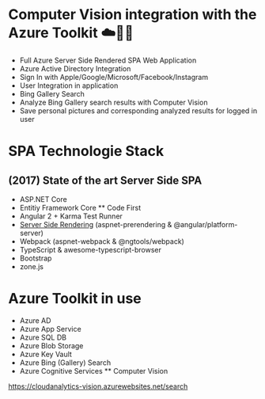 # Computer Vision integration with the Azure Toolkit ☁️💙😎
* Full Azure Server Side Rendered SPA Web Application
* Azure Active Directory Integration
* Sign In with Apple/Google/Microsoft/Facebook/Instagram
* User Integration in application
* Bing Gallery Search
* Analyze Bing Gallery search results with Computer Vision
* Save personal pictures and corresponding analyzed results for logged in user  

# SPA Technologie Stack  
## (2017) State of the art Server Side SPA
* ASP.NET Core 
* Entitiy Framework Core ** Code First
* Angular 2 + Karma Test Runner
* [Server Side Rendering](https://github.com/xristospk/azuretoolkit/blob/14f27639e65e5151251b162d6efdd6641898cb6a/ClientApp/boot.server.ts) (aspnet-prerendering & @angular/platform-server)  
* Webpack (aspnet-webpack & @ngtools/webpack)
* TypeScript & awesome-typescript-browser
* Bootstrap 
* zone.js 


# Azure Toolkit in use 
* Azure AD
* Azure App Service 
* Azure SQL DB 
* Azure Blob Storage
* Azure Key Vault 
* Azure Bing (Gallery) Search  
* Azure Cognitive Services 
** Computer Vision

https://cloudanalytics-vision.azurewebsites.net/search

